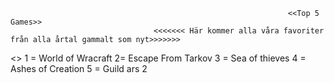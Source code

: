                                                                   <<Top 5 Games>>
                                    <<<<<<< Här kommer alla våra favoriter från alla årtal gammalt som nyt>>>>>>>


<<Patriks favvosar>>
1 = World of Wracraft
2=  Escape From Tarkov
3  = Sea of thieves
4 = Ashes of Creation
5 = Guild ars 2


